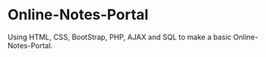 # Online-Notes-Portal

Using HTML, CSS, BootStrap, PHP, AJAX and SQL to make a basic Online-Notes-Portal.
